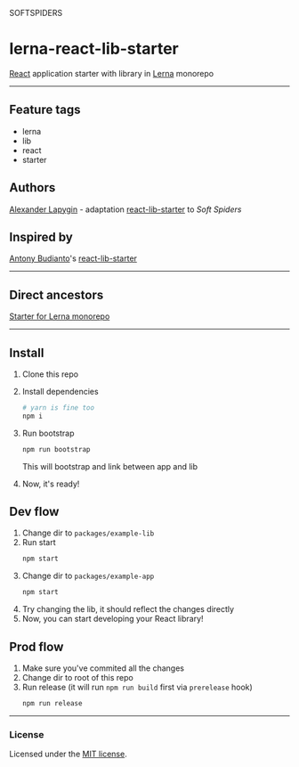 SOFTSPIDERS

# lerna-react-lib-starter

[React](https://reactjs.org/) application starter with library in [Lerna](https://lerna.js.org/) monorepo

---

## Feature tags

- lerna
- lib
- react
- starter

## Authors

[Alexander Lapygin](https://github.com/AlexanderLapygin) - adaptation [react-lib-starter](https://github.com/antonybudianto/react-lib-starter) to *Soft Spiders*

## Inspired by

[Antony Budianto](https://github.com/antonybudianto)'s [react-lib-starter](https://github.com/antonybudianto/react-lib-starter)

---

## Direct ancestors

[Starter for Lerna monorepo](https://github.com/softspiders/lerna)

---

## Install
1. Clone this repo
2. Install dependencies
   ```sh
   # yarn is fine too
   npm i
   ```
3. Run bootstrap
   ```sh
   npm run bootstrap
   ```

   This will bootstrap and link between app and lib
4. Now, it's ready!

## Dev flow
1. Change dir to `packages/example-lib`
2. Run start
   ```sh
   npm start
   ```
3. Change dir to `packages/example-app`
   ```sh
   npm start
   ```
4. Try changing the lib, it should reflect the changes directly
5. Now, you can start developing your React library!

## Prod flow
1. Make sure you've commited all the changes
2. Change dir to root of this repo
3. Run release (it will run `npm run build` first via `prerelease` hook)
   ```sh
   npm run release
   ```
---

### License

Licensed under the [MIT license](./LICENSE). 

